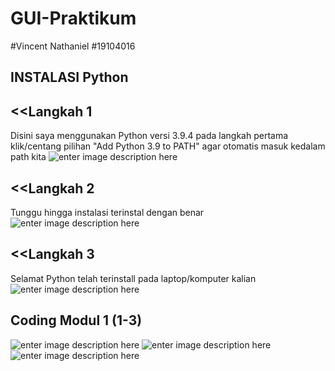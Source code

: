 # GUI-Praktikum

#Vincent Nathaniel
#19104016

## INSTALASI Python

   ## <<Langkah 1
Disini saya menggunakan Python versi 3.9.4 pada langkah pertama klik/centang pilihan "Add Python 3.9 to PATH" agar otomatis masuk kedalam path kita 
![enter image description here](https://i.ibb.co/z8YtzZz/1.png)

   ## <<Langkah 2
Tunggu hingga instalasi terinstal dengan benar
![enter image description here](https://i.ibb.co/G3hYXz2/2.png)

   ## <<Langkah 3
Selamat Python telah terinstall pada laptop/komputer kalian
![enter image description here](https://i.ibb.co/SwSF9sC/3.png)

   ## Coding Modul 1 (1-3)
   ![enter image description here](https://i.ibb.co/4W0DzQz/try1.png)
   ![enter image description here](https://i.ibb.co/d7D8k17/try2.png)
   ![enter image description here](https://i.ibb.co/1Rm0Y4H/try3.png)

